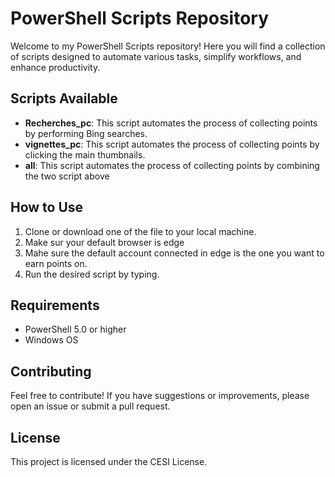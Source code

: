 # PowerShell Scripts Repository

Welcome to my PowerShell Scripts repository! Here you will find a collection of scripts designed to automate various tasks, simplify workflows, and enhance productivity.

## Scripts Available

- **Recherches_pc**: This script automates the process of collecting points by performing Bing searches.
- **vignettes_pc**: This script automates the process of collecting points by clicking the main thumbnails.
- **all**: This script automates the process of collecting points by combining the two script above

## How to Use

1. Clone or download one of the file to your local machine.
2. Make sur your default browser is edge
3. Mahe sure the default account connected in edge is the one you want to earn points on.
4. Run the desired script by typing.

## Requirements

- PowerShell 5.0 or higher
- Windows OS

## Contributing

Feel free to contribute! If you have suggestions or improvements, please open an issue or submit a pull request.

## License

This project is licensed under the CESI License.
